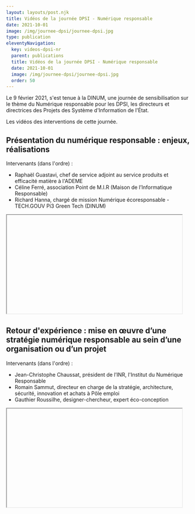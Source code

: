 ```yaml
---
layout: layouts/post.njk
title: Vidéos de la journée DPSI - Numérique responsable
date: 2021-10-01
image: /img/journee-dpsi/journee-dpsi.jpg
type: publication
eleventyNavigation:
  key: videos-dpsi-nr
  parent: publications
  title: Vidéos de la journée DPSI - Numérique responsable
  date: 2021-10-01
  image: /img/journee-dpsi/journee-dpsi.jpg
  order: 50
---
```


Le 9 février 2021, s'est tenue à la DINUM, une journée de sensibilisation sur le thème du Numérique responsable pour les DPSI, les directeurs et directrices des Projets des Système d'Information de l'État.

Les vidéos des interventions de cette journée.

## Présentation du numérique responsable : enjeux, réalisations

Intervenants (dans l'ordre) :

* Raphaël Guastavi, chef de service adjoint au service produits et efficacité matière à l'ADEME
* Céline Ferré, association Point de M.I.R (Maison de l’Informatique Responsable)
* Richard Hanna, chargé de mission Numérique écoresponsable - TECH.GOUV Pi3 Green Tech (DINUM)

<iframe
  width="480"
  height="269"
  src="https://www.dailymotion.com/embed/video/x81ez8a"
  srcdoc="<style>*{padding:0;margin:0;overflow:hidden}html,body{height:100%}img,span{position:absolute;width:100%;top:0;bottom:0;margin:auto}span{height:1.5em;text-align:center;font:48px/1.5 sans-serif;color:white;text-shadow:0 0 0.5em black}</style><a href=https://www.dailymotion.com/embed/video/x81ez8a?autoplay=1><img src=/img/journee-dpsi/video-1.jpg alt='Présentation du numérique responsable : enjeux, réalisations'><span>▶</span></a>"
  frameborder="0"
  allowfullscreen
  title="Présentation du numérique responsable : enjeux, réalisations"
></iframe>

## Retour d'expérience : mise en œuvre d’une stratégie numérique responsable au sein d’une organisation ou d’un projet

Intervenants (dans l'ordre) :

* Jean-Christophe Chaussat, président de l’INR, l'Institut du Numérique Responsable
* Romain Sammut, directeur en charge de la stratégie, architecture, sécurité, innovation et achats à Pôle emploi
* Gauthier Roussilhe, designer-chercheur, expert éco-conception

<iframe
  width="480"
  height="269"
  src="https://www.dailymotion.com/embed/video/x81dlxv"
  srcdoc="<style>*{padding:0;margin:0;overflow:hidden}html,body{height:100%}img,span{position:absolute;width:100%;top:0;bottom:0;margin:auto}span{height:1.5em;text-align:center;font:48px/1.5 sans-serif;color:white;text-shadow:0 0 0.5em black}</style><a href=https://www.dailymotion.com/embed/video/x81dlxv?autoplay=1><img src=/img/journee-dpsi/video-2.jpg alt='Retour d'expérience – Mise en œuvre d’une stratégie numérique responsable au sein d’une organisation ou d’un projet'><span>▶</span></a>"
  frameborder="0"
  allowfullscreen
  title="Retour d'expérience – Mise en œuvre d’une stratégie numérique responsable au sein d’une organisation ou d’un projet"
></iframe>
